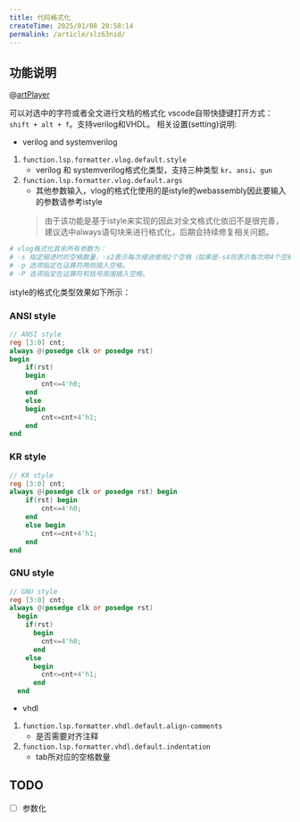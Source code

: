 ```yaml
---
title: 代码格式化
createTime: 2025/01/08 20:58:14
permalink: /article/slz63nid/
---
```


## 功能说明

@[artPlayer](/videos/lsp/format-common.mp4)

可以对选中的字符或者全文进行文档的格式化 vscode自带快捷键打开方式：`shift + alt + f`。支持verilog和VHDL。
相关设置(setting)说明:
- verilog and systemverilog
1. `function.lsp.formatter.vlog.default.style`
    - verilog 和 systemverilog格式化类型，支持三种类型 `kr`、`ansi`、`gun`
2. `function.lsp.formatter.vlog.default.args`
    - 其他参数输入，vlog的格式化使用的是istyle的webassembly因此要输入的参数请参考istyle
    > 由于该功能是基于istyle来实现的因此对全文格式化依旧不是很完善，建议选中always语句块来进行格式化，后期会持续修复相关问题。

```bash
# vlog格式化其余所有参数为：
# -s 指定缩进时的空格数量，-s2表示每次缩进使用2个空格（如果是-s4则表示每次用4个空格缩进）。
# -p 选项指定在运算符两侧插入空格。
# -P 选项指定在运算符和括号周围插入空格。
```

istyle的格式化类型效果如下所示：
### ANSI style
```verilog
// ANSI style
reg [3:0] cnt;
always @(posedge clk or posedge rst)
begin
    if(rst)
    begin
        cnt<=4'h0;
    end
    else
    begin
        cnt<=cnt+4'h1;
    end
end
```

### KR style
```verilog
// KR style
reg [3:0] cnt;
always @(posedge clk or posedge rst) begin
    if(rst) begin
        cnt<=4'h0;
    end
    else begin
        cnt<=cnt+4'h1;
    end
end
```

### GNU style
```verilog
// GNU style
reg [3:0] cnt;
always @(posedge clk or posedge rst)
  begin
    if(rst)
      begin
        cnt<=4'h0;
      end
    else
      begin
        cnt<=cnt+4'h1;
      end
  end
```


- vhdl
1. `function.lsp.formatter.vhdl.default.align-comments`
    - 是否需要对齐注释
2. `function.lsp.formatter.vhdl.default.indentation`
    - tab所对应的空格数量

## TODO

- [ ] 参数化